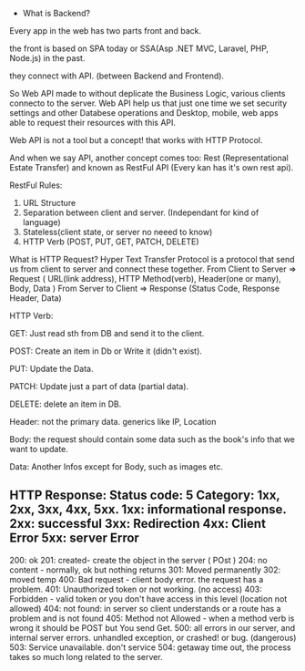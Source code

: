 - What is Backend?

Every app in the web has two parts front and back. 

the front is based on SPA today or SSA(Asp .NET MVC, Laravel, PHP, Node.js) in the past.

they connect with API. (between Backend and Frontend).

So Web API made to without deplicate the Business Logic, various clients connecto to the server. Web API help us that just one time we set security settings and other Databese operations and Desktop, mobile, web apps able to request their resources with this API.

Web API is not a tool but a concept! that works with HTTP Protocol.

And when we say API, another concept comes too: Rest (Representational Estate Transfer) and known as RestFul API (Every kan has it's own rest api).

RestFul Rules:
1. URL Structure
2. Separation between client and server. (Independant for kind of language)
3. Stateless(client state, or server no neeed to know)
4. HTTP Verb (POST, PUT, GET, PATCH, DELETE)

What is HTTP Request? 
Hyper Text Transfer Protocol is a protocol that send us from client to server and connect these together.
From Client to Server => Request ( URL(link address), HTTP Method(verb), Header(one or many), Body, Data )
From Server to Client => Response (Status Code, Response Header, Data)

HTTP Verb: 

GET: Just read sth from DB and send it to the client.

POST: Create an item in Db or Write it (didn't exist).

PUT: Update the Data.

PATCH: Update just a part of data (partial data).

DELETE: delete an item in DB.

Header: not the primary data. generics like IP, Location

Body: the request should contain some data such as the book's info that we want to update.

Data: Another Infos except for Body, such as images etc.


HTTP Response: 
Status code: 5 Category: 1xx, 2xx, 3xx, 4xx, 5xx.
1xx: informational response.
2xx: successful
3xx: Redirection
4xx: Client Error
5xx: server Error
-------------------
200: ok
201: created- create the object in the server ( POst )
204: no content - normally, ok but nothing returns
301: Moved permanently 
302: moved temp
400: Bad request - client body error. the request has a problem. 
401: Unauthorized token or not working. (no access)
403: Forbidden - valid token or you don't have access in this level (location not allowed)
404: not found: in server so client understands or a route has a problem and is not found
405: Method  not Allowed - when a method verb is wrong it should be POST but You send Get.
500: all errors in our server, and internal server errors. unhandled exception, or crashed! or bug. (dangerous)
503: Service unavailable. don't service
504: getaway time out, the process takes so much long related to the server.
